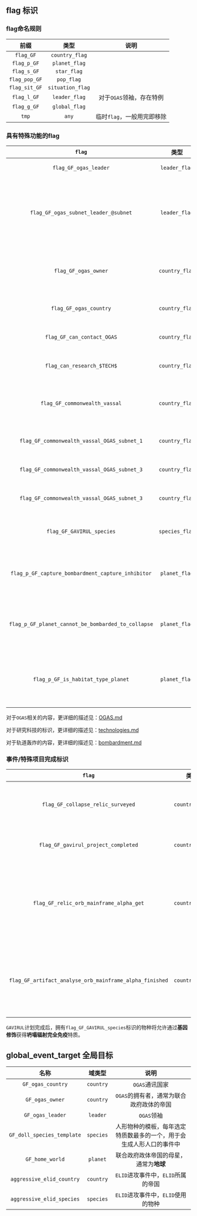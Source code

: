 ## flag 标识

### flag命名规则

|     前缀      |       类型       |            说明            |
| :-----------: | :--------------: | :------------------------: |
|   `flag_GF`   |  `country_flag`  |                            |
|  `flag_p_GF`  |  `planet_flag`   |                            |
|  `flag_s_GF`  |   `star_flag`    |                            |
| `flag_pop_GF` |    `pop_flag`    |                            |
| `flag_sit_GF` | `situation_flag` |                            |
|  `flag_l_GF`  |  `leader_flag`   |  对于`OGAS`领袖，存在特例  |
|  `flag_g_GF`  |  `global_flag`   |                            |
|     `tmp`     |      `any`       | 临时`flag`，一般用完即移除 |

### 具有特殊功能的flag

|                       `flag`                       |      类型      |                           功能说明                           |
| :------------------------------------------------: | :------------: | :----------------------------------------------------------: |
|               `flag_GF_ogas_leader`                | `leader_flag`  |                       `OGAS`领袖的标识                       |
|        `flag_GF_ogas_subnet_leader_@subnet`        | `leader_flag`  | **子网类型**附庸的`OGAS`领袖的标识，`@subnet`为该领袖所属帝国的`id` |
|                `flag_GF_ogas_owner`                | `country_flag` |         `OGAS`的拥有者，通常为**联合政府**政体的帝国         |
|               `flag_GF_ogas_country`               | `country_flag` |                     `OGAS`通讯国家的标识                     |
|             `flag_GF_can_contact_OGAS`             | `country_flag` |                    允许与`OGAS`通讯的标识                    |
|             `flag_can_research_$TECH$`             | `country_flag` |                  允许研究`$TECH$`科技的标识                  |
|           `flag_GF_commonwealth_vassal`            | `country_flag` |           由**联合政府**政体的帝国所释放的星区附庸           |
|    `flag_GF_commonwealth_vassal_OGAS_subnet_1`     | `country_flag` |                  **子网类型**附庸标识：一级                  |
|    `flag_GF_commonwealth_vassal_OGAS_subnet_3`     | `country_flag` |                  **子网类型**附庸标识：二级                  |
|    `flag_GF_commonwealth_vassal_OGAS_subnet_3`     | `country_flag` |                  **子网类型**附庸标识：三级                  |
|             `flag_GF_GAVIRUL_species`              | `species_flag` |                 作为受到遗迹影响的物种的标识                 |
| `flag_p_GF_capture_bombardment_capture_inhibitor`  | `planet_flag`  |           禁止**协议同归**轨道轰炸捕获该星球的人口           |
| `flag_p_GF_planet_cannot_be_bombarded_to_collapse` | `planet_flag`  |   禁止**坍塌液脏弹**轨道轰炸将该星球轰炸为**坍塌死寂星球**   |
|         `flag_p_GF_is_habitat_type_planet`         | `planet_flag`  |       该星球在**坍塌液脏弹**轨道轰炸中将被认定为居住站       |

对于`OGAS`相关的内容，更详细的描述见：[OGAS.md](./OGAS.md)

对于研究科技的标识，更详细的描述见：[technologies.md](./technologies.md)

对于轨道轰炸的内容，更详细的描述见：[bombardment.md](./bombardment.md)

### 事件/特殊项目完成标识

|                         `flag`                          |      类型      |                            说明                            |
| :-----------------------------------------------------: | :------------: | :--------------------------------------------------------: |
|            `flag_GF_collapse_relic_surveyed`            | `country_flag` |               探索完所有的**『遗迹』**考古点               |
|           `flag_GF_gavirul_project_completed`           | `country_flag` |               完成**特殊项目**`GAVIRUL`计划                |
|         `flag_GF_relic_orb_mainframe_alpha_get`         | `country_flag` | 完成**受难之路**事件链后，获得遗珍**神秘的球形主机阿尔法** |
| `flag_GF_artifact_analyse_orb_mainframe_alpha_finished` | `country_flag` |    完成对**神秘的球形主机阿尔法**的研究，允许开启该遗珍    |

`GAVIRUL`计划完成后，拥有`flag_GF_GAVIRUL_species`标识的物种将允许通过**基因修饰**获得**坍塌辐射完全免疫**特质。



## global_event_target 全局目标

|            名称            |  域类型   |                             说明                             |
| :------------------------: | :-------: | :----------------------------------------------------------: |
|     `GF_ogas_country`      | `country` |                        `OGAS`通讯国家                        |
|      `GF_ogas_owner`       | `country` |           `OGAS`的拥有者，通常为联合政府政体的帝国           |
|      `GF_ogas_leader`      | `leader`  |                          `OGAS`领袖                          |
| `GF_doll_species_template` | `species` | 人形物种的模板，每年选定特质数最多的一个，用于会生成人形人口的事件中 |
|      `GF_home_world`       | `planet`  |            联合政府政体帝国的母星，通常为**地球**            |
| `aggressive_elid_country`  | `country` |              `ELID`进攻事件中，`ELID`所属的帝国              |
| `aggressive_elid_species`  | `species` |              `ELID`进攻事件中，`ELID`使用的物种              |








